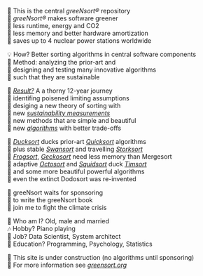 🏡 This is the central <i>greeNsort®</i> repository  
🌱 <i>greeNsort®</i> makes software greener  
🌿 less runtime, energy and CO2  
🌳 less memory and better hardware amortization      
🔋 saves up to 4 nuclear power stations worldwide 

💡 How? Better sorting algorithms in central software components  
🚂 Method: analyzing the prior-art and  
🚀 designing and testing many innovative algorithms  
🚴 such that they are sustainable  

🌵 <i><a href="https://greensort.org/results.html">Result?</a></i> A a thorny 12-year journey  
🍄 identifing poisened limiting assumptions  
🌻 desiging a new theory of sorting with  
📐 new <i><a href="https://greensort.org/GSF_SCI.html">sustainability measurements</a></i>   
🎨 new methods that are simple and beautiful     
🔧 new <i><a href="https://greensort.org/portfolio.html">algorithms</a></i> with better trade-offs  

🦆 <i><a href="https://greensort.org/glossary.html#ducksort">Ducksort</a></i> ducks prior-art <i><a href="https://greensort.org/glossary.html#quicksort">Quicksort</a></i> algorithms  
🦢 plus stable <i><a href="https://greensort.org/glossary.html#swansort">Swansort</a></i> and travelling <i><a href="https://greensort.org/glossary.html#storksort">Storksort</a></i>  
🦎 <i><a href="https://greensort.org/glossary.html#frogsort">Frogsort</a></i>, <i><a href="https://greensort.org/glossary.html#geckosort">Geckosort</a></i> need less memory than Mergesort  
🦑 adaptive <i><a href="https://greensort.org/glossary.html#octosort">Octosort</a></i> and <i><a href="https://greensort.org/glossary.html#squidsort">Squidsort</a></i> duck <i><a href="https://greensort.org/glossary.html#timsort">Timsort</a></i>  
🦚 and some more beautiful powerful algorithms  
🦤 even the extinct Dodosort was re-invented  

🚦 greeNsort waits for sponsoring  
📗 to write the greeNsort book  
🌋 join me to fight the climate crisis  

🎎 Who am I? Old, male and married   
🎶 Hobby? Piano playing  
🧬 Job? Data Scientist, System architect  
🍼 Education? Programming, Psychology, Statistics  

🚧 This site is under construction (no algorithms until sponsoring)  
🔭 For more information see <i><a href="www.greensort.org">greensort.org</a></i>  
